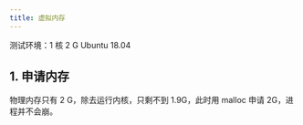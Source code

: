 ```yaml
---
title: 虚拟内存
---
```


测试环境：1 核 2 G Ubuntu 18.04

## 1. 申请内存

物理内存只有 2 G，除去运行内核，只剩不到 1.9G，此时用 malloc 申请 2G，进程并不会崩。